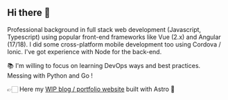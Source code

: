 ## Hi there 👋

Professional background in full stack web development (Javascript, Typescript) using popular front-end frameworks like Vue (2.x) and Angular (17/18). I did some cross-platform mobile development too using Cordova / Ionic. I've got experience with Node for the back-end.

📚 I'm willing to focus on learning DevOps ways and best practices. Messing with Python and Go !

👉🏻 Here my [WIP blog / portfolio website](https://ram-4.github.io/astro-nano-me/) built with Astro 🚀
<!--
**RAM-4/RAM-4** is a ✨ _special_ ✨ repository because its `README.md` (this file) appears on your GitHub profile.

Here are some ideas to get you started:

- 🔭 I’m currently working on ...
- 🌱 I’m currently learning ...
- 👯 I’m looking to collaborate on ...
- 🤔 I’m looking for help with ...
- 💬 Ask me about ...
- 📫 How to reach me: ...
- 😄 Pronouns: ...
- ⚡ Fun fact: ...
-->
